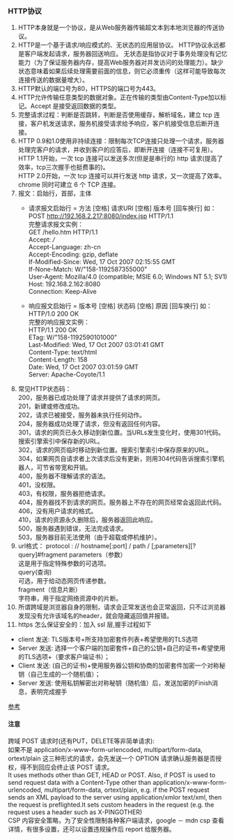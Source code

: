 ### HTTP协议
1. HTTP本身就是一个协议，是从Web服务器传输超文本到本地浏览器的传送协议。
2. HTTP是一个基于请求/响应模式的、无状态的应用层协议。
HTTP协议永远都是客户端发起请求，服务器回送响应。
无状态是指协议对于事务处理没有记忆能力（为了保证服务器内存，提高Web服务器对并发访问的处理能力）。缺少状态意味着如果后续处理需要前面的信息，则它必须重传（这样可能导致每次连接传送的数据量增大）。
3. HTTP默认的端口号为80，HTTPS的端口号为443。
4. HTTP允许传输任意类型的数据对象。正在传输的类型由Content-Type加以标记。Accept 是接受返回数据的类型。
5. 完整请求过程：判断是否跳转，判断是否使用缓存，解析域名，建立 tcp 连接，客户机发送请求，服务机接受请求给予响应，客户机接受信息后断开连接。
6. HTTP 0.9和1.0使用非持续连接：限制每次TCP连接只处理一个请求，服务器处理完客户的请求，并收到客户的应答后，即断开连接（连接不可复用）。      
HTTP 1.1开始，一次 tcp 连接可以发送多次(但是是串行的) http 请求(提高了效率，tcp三次握手也挺费事的)。  
HTTP 2.0开始，一次 tcp 连接可以并行发送 http 请求，又一次提高了效率。  
chrome 同时可建立 6 个 TCP 连接。
7. 报文：启始行，首部，主体  
	- 请求报文启始行 = 方法 [空格] 请求URI [空格] 版本号 [回车换行] 如：  
POST http://192.168.2.217:8080/index.jsp   HTTP/1.1  
完整请求报文实例：  
GET /hello.htm HTTP/1.1  
Accept: */*  
Accept-Language: zh-cn  
Accept-Encoding: gzip, deflate  
If-Modified-Since: Wed, 17 Oct 2007 02:15:55 GMT  
If-None-Match: W/"158-1192587355000"  
User-Agent: Mozilla/4.0 (compatible; MSIE 6.0; Windows NT 5.1; SV1)  
Host: 192.168.2.162:8080  
Connection: Keep-Alive  

	- 响应报文启始行 = 版本号 [空格] 状态码 [空格] 原因 [回车换行] 如：
HTTP/1.0 200 OK  
完整的响应报文实例：  
HTTP/1.1 200 OK  
ETag: W/"158-1192590101000"  
Last-Modified: Wed, 17 Oct 2007 03:01:41 GMT  
Content-Type: text/html  
Content-Length: 158  
Date: Wed, 17 Oct 2007 03:01:59 GMT  
Server: Apache-Coyote/1.1  
8. 常见HTTP状态码：  
200，服务器已成功处理了请求并提供了请求的网页。  
201，新建或修改成功。  
202，请求已被接受，服务器未执行任何动作。  
204，服务器成功处理了请求，但没有返回任何内容。  
301，请求的网页已永久移动到新位置。当URLs发生变化时，使用301代码。搜索引擎索引中保存新的URL。  
302，请求的网页临时移动到新位置。搜索引擎索引中保存原来的URL。  
304，如果网页自请求者上次请求后没有更新，则用304代码告诉搜索引擎机器人，可节省带宽和开销。  
400，服务器不理解请求的语法。  
401，没权限。  
403，有权限，服务器拒绝请求。  
404，服务器找不到请求的网页。服务器上不存在的网页经常会返回此代码。  
406，没有用户请求的格式。  
410，请求的资源永久删除后，服务器返回此响应。  
500，服务器遇到错误，无法完成请求。  
503，服务器目前无法使用（由于超载或停机维护）。  
9. url格式：
protocol : // hostname[:port] / path / [;parameters][?query]#fragment
parameters（参数）  
这是用于指定特殊参数的可选项。  
query(查询)  
可选，用于给动态网页传递参数。  
fragment（信息片断）  
字符串，用于指定网络资源中的片断。  
10. 所谓跨域是浏览器自身的限制，请求会正常发送也会正常返回，只不过浏览器发现没有允许该域名的header，就会隐藏返回值并报错。
12. https 怎么保证安全的：加入 ssl 层,握手过程如下  
- client 发送: TLS版本号+所支持加密套件列表+希望使用的TLS选项
- Server 发送: 选择一个客户端的加密套件+自己的公钥+自己的证书+希望使用的TLS选项+（要求客户端证书）；
- Client 发送: (自己的证书)+使用服务器公钥和协商的加密套件加密一个对称秘钥（自己生成的一个随机值）；
- Server 发送: 使用私钥解密出对称秘钥（随机值）后，发送加密的Finish消息，表明完成握手

[参考](https://www.jianshu.com/p/992bad24412e)
#### 注意
跨域 POST 请求时(还有PUT，DELETE等非简单请求):  
如果不是 application/x-www-form-urlencoded, multipart/form-data, ortext/plain 这三种形式的请求，会先发送一个 OPTION 请求确认服务器是否授权，得不到回应会终止该 POST 请求。  
It uses methods other than GET, HEAD or POST.  Also, if POST is used to send request data with a Content-Type other than application/x-www-form-urlencoded, multipart/form-data, ortext/plain, e.g. if the POST request sends an XML payload to the server using application/xmlor text/xml, then the request is preflighted.It sets custom headers in the request (e.g. the request uses a header such as X-PINGOTHER)  
CSP 内容安全策略，为了安全性限制各种客户端请求，google － mdn csp 查看详情，有很多设置，还可以设置违规操作后 report 给服务器。

